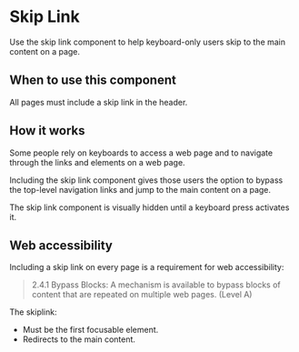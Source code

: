 # Skip Link

Use the skip link component to help keyboard-only users skip to the main content on a page.

## When to use this component

All pages must include a skip link in the header.

## How it works

Some people rely on keyboards to access a web page and to navigate through the links and elements on a web page.

Including the skip link component gives those users the option to bypass the top-level navigation links and jump to the main content on a page.

The skip link component is visually hidden until a keyboard press activates it.

## Web accessibility

Including a skip link on every page is a requirement for web accessibility:

> 2.4.1 Bypass Blocks: A mechanism is available to bypass blocks of content that are repeated on multiple web pages. (Level A)

The skiplink:
* Must be the first focusable element.
* Redirects to the main content.